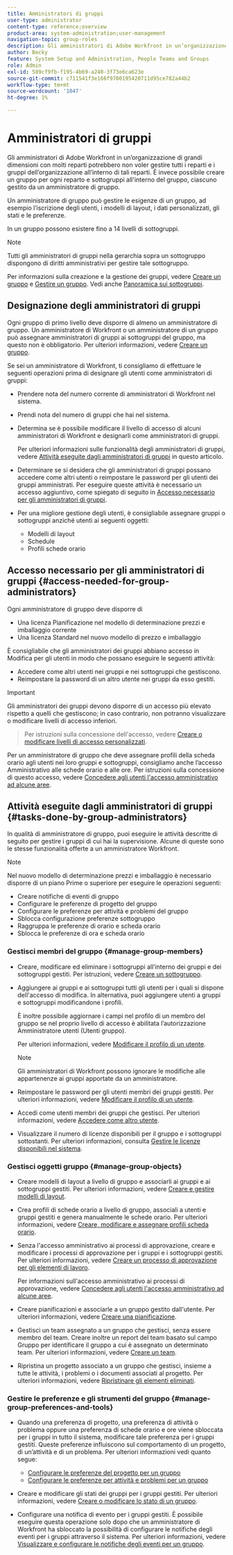 ```yaml
---
title: Amministratori di gruppi
user-type: administrator
content-type: reference;overview
product-area: system-administration;user-management
navigation-topic: group-roles
description: Gli amministratori di Adobe Workfront in un’organizzazione di grandi dimensioni con molti reparti potrebbero non voler gestire tutti i reparti e i gruppi dell’organizzazione all’interno di tali reparti. È invece possibile creare un gruppo per ogni reparto e sottogruppi all'interno del gruppo, ciascuno gestito da un amministratore di gruppo.
author: Becky
feature: System Setup and Administration, People Teams and Groups
role: Admin
exl-id: 589cf9fb-f195-4b69-a240-3f73e6ca623e
source-git-commit: c711541f3e166f9700195420711d95ce782a44b2
workflow-type: tm+mt
source-wordcount: '1047'
ht-degree: 1%

---
```


# Amministratori di gruppi

<!-- Audited: 12/2023 -->

Gli amministratori di Adobe Workfront in un’organizzazione di grandi dimensioni con molti reparti potrebbero non voler gestire tutti i reparti e i gruppi dell’organizzazione all’interno di tali reparti. È invece possibile creare un gruppo per ogni reparto e sottogruppi all&#39;interno del gruppo, ciascuno gestito da un amministratore di gruppo.

Un amministratore di gruppo può gestire le esigenze di un gruppo, ad esempio l’iscrizione degli utenti, i modelli di layout, i dati personalizzati, gli stati e le preferenze.

In un gruppo possono esistere fino a 14 livelli di sottogruppi.

>[!NOTE]
>
>Tutti gli amministratori di gruppi nella gerarchia sopra un sottogruppo dispongono di diritti amministrativi per gestire tale sottogruppo.

Per informazioni sulla creazione e la gestione dei gruppi, vedere [Creare un gruppo](../../../administration-and-setup/manage-groups/create-and-manage-groups/create-a-group.md) e [Gestire un gruppo](../../../administration-and-setup/manage-groups/create-and-manage-groups/manage-a-group.md). Vedi anche [Panoramica sui sottogruppi](../../../administration-and-setup/manage-groups/groups-overview/subgroups.md).

## Designazione degli amministratori di gruppi

Ogni gruppo di primo livello deve disporre di almeno un amministratore di gruppo. Un amministratore di Workfront o un amministratore di un gruppo può assegnare amministratori di gruppi ai sottogruppi del gruppo, ma questo non è obbligatorio. Per ulteriori informazioni, vedere [Creare un gruppo](../../../administration-and-setup/manage-groups/create-and-manage-groups/create-a-group.md).

Se sei un amministratore di Workfront, ti consigliamo di effettuare le seguenti operazioni prima di designare gli utenti come amministratori di gruppi:

* Prendere nota del numero corrente di amministratori di Workfront nel sistema.
* Prendi nota del numero di gruppi che hai nel sistema.
* Determina se è possibile modificare il livello di accesso di alcuni amministratori di Workfront e designarli come amministratori di gruppi.

  Per ulteriori informazioni sulle funzionalità degli amministratori di gruppi, vedere [Attività eseguite dagli amministratori di gruppi](#tasks-done-by-group-administrators) in questo articolo.

* Determinare se si desidera che gli amministratori di gruppi possano accedere come altri utenti o reimpostare le password per gli utenti dei gruppi amministrati. Per eseguire queste attività è necessario un accesso aggiuntivo, come spiegato di seguito in [Accesso necessario per gli amministratori di gruppi](#access-needed-for-group-administrators).
* Per una migliore gestione degli utenti, è consigliabile assegnare gruppi o sottogruppi anziché utenti ai seguenti oggetti:

   * Modelli di layout
   * Schedule
   * Profili schede orario

## Accesso necessario per gli amministratori di gruppi {#access-needed-for-group-administrators}

Ogni amministratore di gruppo deve disporre di

* Una licenza Pianificazione nel modello di determinazione prezzi e imballaggio corrente
* Una licenza Standard nel nuovo modello di prezzo e imballaggio

È consigliabile che gli amministratori dei gruppi abbiano accesso in Modifica per gli utenti in modo che possano eseguire le seguenti attività:

* Accedere come altri utenti nei gruppi e nei sottogruppi che gestiscono.
* Reimpostare la password di un altro utente nei gruppi da esso gestiti.

>[!IMPORTANT]
>
>Gli amministratori dei gruppi devono disporre di un accesso più elevato rispetto a quelli che gestiscono; in caso contrario, non potranno visualizzare o modificare livelli di accesso inferiori.
>>Per istruzioni sulla concessione dell&#39;accesso, vedere [Creare o modificare livelli di accesso personalizzati](../../../administration-and-setup/add-users/configure-and-grant-access/create-modify-access-levels.md).

Per un amministratore di gruppo che deve assegnare profili della scheda orario agli utenti nei loro gruppi e sottogruppi, consigliamo anche l’accesso Amministrativo alle schede orario e alle ore. Per istruzioni sulla concessione di questo accesso, vedere [Concedere agli utenti l&#39;accesso amministrativo ad alcune aree](../../../administration-and-setup/add-users/configure-and-grant-access/grant-users-admin-access-certain-areas.md).

## Attività eseguite dagli amministratori di gruppi {#tasks-done-by-group-administrators}

In qualità di amministratore di gruppo, puoi eseguire le attività descritte di seguito per gestire i gruppi di cui hai la supervisione. Alcune di queste sono le stesse funzionalità offerte a un amministratore Workfront.

>[!NOTE]
>
>Nel nuovo modello di determinazione prezzi e imballaggio è necessario disporre di un piano Prime o superiore per eseguire le operazioni seguenti:
>
> * Creare notifiche di eventi di gruppo
> * Configurare le preferenze di progetto del gruppo
> * Configurare le preferenze per attività e problemi del gruppo
> * Sblocca configurazione preferenze sottogruppo
> * Raggruppa le preferenze di orario e scheda orario
> * Sblocca le preferenze di ora e scheda orario

### Gestisci membri del gruppo {#manage-group-members}

* Creare, modificare ed eliminare i sottogruppi all’interno dei gruppi e dei sottogruppi gestiti. Per istruzioni, vedere [Creare un sottogruppo](../../../administration-and-setup/manage-groups/create-and-manage-subgroups/create-a-subgroup.md).
* Aggiungere ai gruppi e ai sottogruppi tutti gli utenti per i quali si dispone dell&#39;accesso di modifica. In alternativa, puoi aggiungere utenti a gruppi e sottogruppi modificandone i profili.

  È inoltre possibile aggiornare i campi nel profilo di un membro del gruppo se nel proprio livello di accesso è abilitata l’autorizzazione Amministratore utenti (Utenti gruppo).

  Per ulteriori informazioni, vedere [Modificare il profilo di un utente](../../../administration-and-setup/add-users/create-and-manage-users/edit-a-users-profile.md).

  >[!NOTE]
  >
  >Gli amministratori di Workfront possono ignorare le modifiche alle appartenenze ai gruppi apportate da un amministratore.

* Reimpostare le password per gli utenti membri dei gruppi gestiti. Per ulteriori informazioni, vedere [Modificare il profilo di un utente](../../../administration-and-setup/add-users/create-and-manage-users/edit-a-users-profile.md).
* Accedi come utenti membri dei gruppi che gestisci. Per ulteriori informazioni, vedere [Accedere come altro utente](../../../administration-and-setup/add-users/create-and-manage-users/log-in-as-another-user.md).
* Visualizzare il numero di licenze disponibili per il gruppo e i sottogruppi sottostanti. Per ulteriori informazioni, consulta [Gestire le licenze disponibili nel sistema](../../../administration-and-setup/get-started-wf-administration/manage-available-licenses-in-your-system.md).

### Gestisci oggetti gruppo {#manage-group-objects}

* Creare modelli di layout a livello di gruppo e associarli ai gruppi e ai sottogruppi gestiti. Per ulteriori informazioni, vedere [Creare e gestire modelli di layout](../../../administration-and-setup/customize-workfront/use-layout-templates/create-and-manage-layout-templates.md).
* Crea profili di schede orario a livello di gruppo, associali a utenti e gruppi gestiti e genera manualmente le schede orario. Per ulteriori informazioni, vedere [Creare, modificare e assegnare profili scheda orario](../../../timesheets/create-and-manage-timesheets/create-timesheet-profiles.md).
* Senza l&#39;accesso amministrativo ai processi di approvazione, creare e modificare i processi di approvazione per i gruppi e i sottogruppi gestiti. Per ulteriori informazioni, vedere [Creare un processo di approvazione per gli elementi di lavoro](../../../administration-and-setup/customize-workfront/configure-approval-milestone-processes/create-approval-processes.md).

  Per informazioni sull&#39;accesso amministrativo ai processi di approvazione, vedere [Concedere agli utenti l&#39;accesso amministrativo ad alcune aree](../../../administration-and-setup/add-users/configure-and-grant-access/grant-users-admin-access-certain-areas.md).

* Creare pianificazioni e associarle a un gruppo gestito dall&#39;utente. Per ulteriori informazioni, vedere [Creare una pianificazione](../../../administration-and-setup/set-up-workfront/configure-timesheets-schedules/create-schedules.md).
* Gestisci un team assegnato a un gruppo che gestisci, senza essere membro del team. Creare inoltre un report del team basato sul campo Gruppo per identificare il gruppo a cui è assegnato un determinato team. Per ulteriori informazioni, vedere [Creare un team](../../../people-teams-and-groups/create-and-manage-teams/create-a-team.md).
* Ripristina un progetto associato a un gruppo che gestisci, insieme a tutte le attività, i problemi o i documenti associati al progetto. Per ulteriori informazioni, vedere [Ripristinare gli elementi eliminati](../../../administration-and-setup/manage-workfront/manage-deleted-items/restore-deleted-items.md).

### Gestire le preferenze e gli strumenti del gruppo {#manage-group-preferences-and-tools}

* Quando una preferenza di progetto, una preferenza di attività o problema oppure una preferenza di schede orario e ore viene sbloccata per i gruppi in tutto il sistema, modificare tale preferenza per i gruppi gestiti. Queste preferenze influiscono sul comportamento di un progetto, di un’attività e di un problema. Per ulteriori informazioni vedi quanto segue:

   * [Configurare le preferenze del progetto per un gruppo](../../../administration-and-setup/manage-groups/create-and-manage-groups/configure-project-preferences-group.md)
   * [Configurare le preferenze per attività e problemi per un gruppo](../../../administration-and-setup/manage-groups/create-and-manage-groups/configure-task-issue-preferences-group.md)

* Creare e modificare gli stati dei gruppi per i gruppi gestiti. Per ulteriori informazioni, vedere [Creare o modificare lo stato di un gruppo](../../../administration-and-setup/manage-groups/manage-group-statuses/create-or-edit-a-group-status.md).
* Configurare una notifica di evento per i gruppi gestiti. È possibile eseguire questa operazione solo dopo che un amministratore di Workfront ha sbloccato la possibilità di configurare le notifiche degli eventi per i gruppi attraverso il sistema. Per ulteriori informazioni, vedere [Visualizzare e configurare le notifiche degli eventi per un gruppo](../../../administration-and-setup/manage-groups/create-and-manage-groups/view-and-configure-event-notifications-group.md).
